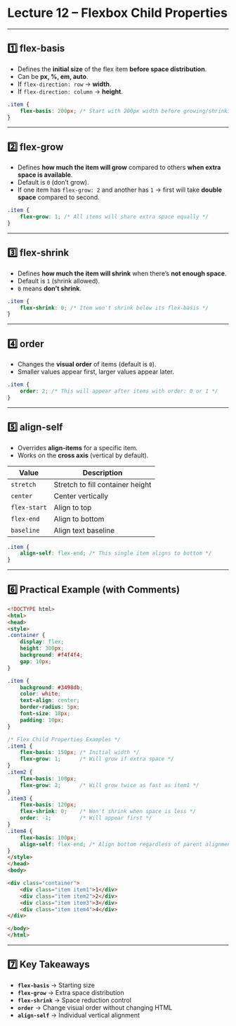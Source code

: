 # **Lecture 12 – Flexbox Child Properties**

---

## **1️⃣ flex-basis**

* Defines the **initial size** of the flex item **before space distribution**.
* Can be **px, %, em, auto**.
* If `flex-direction: row` → **width**.
* If `flex-direction: column` → **height**.

```css
.item {
    flex-basis: 200px; /* Start with 200px width before growing/shrinking */
}
```

---

## **2️⃣ flex-grow**

* Defines **how much the item will grow** compared to others **when extra space is available**.
* Default is `0` (don’t grow).
* If one item has `flex-grow: 2` and another has `1` → first will take **double space** compared to second.

```css
.item {
    flex-grow: 1; /* All items will share extra space equally */
}
```

---

## **3️⃣ flex-shrink**

* Defines **how much the item will shrink** when there’s **not enough space**.
* Default is `1` (shrink allowed).
* `0` means **don’t shrink**.

```css
.item {
    flex-shrink: 0; /* Item won't shrink below its flex-basis */
}
```

---

## **4️⃣ order**

* Changes the **visual order** of items (default is `0`).
* Smaller values appear first, larger values appear later.

```css
.item {
    order: 2; /* This will appear after items with order: 0 or 1 */
}
```

---

## **5️⃣ align-self**

* Overrides **align-items** for a specific item.
* Works on the **cross axis** (vertical by default).

| Value        | Description                      |
| ------------ | -------------------------------- |
| `stretch`    | Stretch to fill container height |
| `center`     | Center vertically                |
| `flex-start` | Align to top                     |
| `flex-end`   | Align to bottom                  |
| `baseline`   | Align text baseline              |

```css
.item {
    align-self: flex-end; /* This single item aligns to bottom */
}
```

---

## **6️⃣ Practical Example (with Comments)**

```html
<!DOCTYPE html>
<html>
<head>
<style>
.container {
    display: flex;
    height: 300px;
    background: #f4f4f4;
    gap: 10px;
}

.item {
    background: #3498db;
    color: white;
    text-align: center;
    border-radius: 5px;
    font-size: 18px;
    padding: 10px;
}

/* Flex Child Properties Examples */
.item1 {
    flex-basis: 150px; /* Initial width */
    flex-grow: 1;      /* Will grow if extra space */
}
.item2 {
    flex-basis: 100px;
    flex-grow: 2;      /* Will grow twice as fast as item1 */
}
.item3 {
    flex-basis: 120px;
    flex-shrink: 0;    /* Won't shrink when space is less */
    order: -1;         /* Will appear first */
}
.item4 {
    flex-basis: 100px;
    align-self: flex-end; /* Align bottom regardless of parent alignment */
}
</style>
</head>
<body>

<div class="container">
    <div class="item item1">1</div>
    <div class="item item2">2</div>
    <div class="item item3">3</div>
    <div class="item item4">4</div>
</div>

</body>
</html>
```

---

## **7️⃣ Key Takeaways**

* **`flex-basis`** → Starting size
* **`flex-grow`** → Extra space distribution
* **`flex-shrink`** → Space reduction control
* **`order`** → Change visual order without changing HTML
* **`align-self`** → Individual vertical alignment
